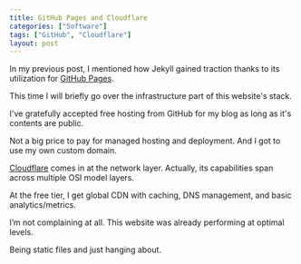 ```yaml
---
title: GitHub Pages and Cloudflare
categories: ["Software"]
tags: ["GitHub", "Cloudflare"]
layout: post
---
```

In my previous post, I mentioned how Jekyll gained traction thanks to its utilization for [GitHub Pages](https://pages.github.com).

This time I will briefly go over the infrastructure part of this website's stack.

I've gratefully accepted free hosting from GitHub for my blog as long as it's contents are public.

Not a big price to pay for managed hosting and deployment. And I got to use my own custom domain.

[Cloudflare](https://www.cloudflare.com/plans/free/) comes in at the network layer. Actually, its capabilities span across multiple OSI model layers.

At the free tier, I get global CDN with caching, DNS management, and basic analytics/metrics.

I’m not complaining at all. This website was already performing at optimal levels.

Being static files and just hanging about.
